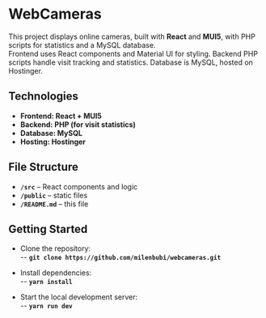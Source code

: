 # WebCameras

This project displays online cameras, built with **React** and **MUI5**, with PHP scripts for statistics and a MySQL database.  
Frontend uses React components and Material UI for styling. Backend PHP scripts handle visit tracking and statistics. Database is MySQL, hosted on Hostinger.

## Technologies

- **Frontend: React + MUI5**
- **Backend: PHP (for visit statistics)**
- **Database: MySQL**
- **Hosting: Hostinger**

## File Structure

- **`/src`** – React components and logic
- **`/public`** – static files
- **`/README.md`** – this file

## Getting Started

- Clone the repository:  
  -- **`git clone https://github.com/milenbubi/webcameras.git`**

- Install dependencies:  
  -- **`yarn install`**

- Start the local development server:  
  -- **`yarn run dev`**
